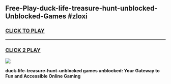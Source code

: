 
## Free-Play-duck-life-treasure-hunt-unblocked-Unblocked-Games #zloxi
<h3>
<a href="https://news.freeplayer.one?title=duck-life-treasure-hunt-unblocked&ref=8M">CLICK TO PLAY</a></h3>
<hr>

<h3>
<a href="https://news.freeplayer.one?title=duck-life-treasure-hunt-unblocked&ref=8M">CLICK 2 PLAY</a>
  
</h3>

<a href="https://news.freeplayer.one?title=duck-life-treasure-hunt-unblocked&ref=8M"><img src="https://clearcache.store/games.png"></a>


**duck-life-treasure-hunt-unblocked games unblocked: Your Gateway to Fun and Accessible Online Gaming**
